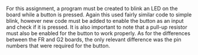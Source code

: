 For this assignment, a program must be created to blink an LED on the board while a button is pressed. Again this used fairly similar code to simple blink, however new code must be added to enable the button as an input and check if it is pressed. It is also important to note that a pull-up resistor must also be enabled for the button to work properly. As for the differences between the FR and G2 boards, the only relevant difference was the pin numbers that were required for the button.